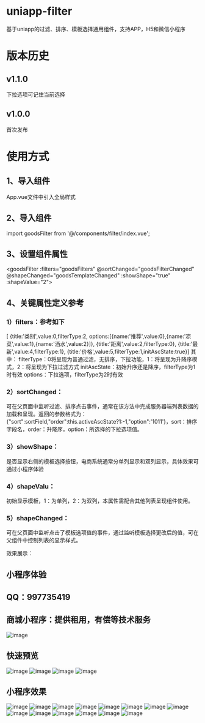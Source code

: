 # uniapp-filter
基于uniapp的过滤、排序、模板选择通用组件，支持APP，H5和微信小程序
# 版本历史
## v1.1.0 
下拉选项可记住当前选择
## v1.0.0 
首次发布
# 使用方式
## 1、导入组件
App.vue文件中引入全局样式
<style lang="scss">
	@import './graceUI/graceUI.css';
	@import './colorui/main.css';
	@import './colorui/icon.css';
</style>
## 2、导入组件
import goodsFilter from '@/components/filter/index.vue';
## 3、设置组件属性
<goodsFilter :filters="goodsFilters" @sortChanged="goodsFilterChanged" @shapeChanged="goodsTemplateChanged" :showShape="true" :shapeValue="2"></goodsFilter>
## 4、关键属性定义参考
### 1）filters：参考如下
  [
			{title:'类别',value:0,filterType:2,
				options:[{name:'推荐',value:0},{name:'凉菜',value:1},{name:'酒水',value:2}]},
			{title:'距离',value:2,filterType:0},
			{title:'最新',value:4,filterType:1},
			{title:'价格',value:5,filterType:1,initAscState:true}]
其中：
filterType：0将呈现为普通过滤，无排序，下拉功能，1：将呈现为升降序模式，2：将呈现为下拉过滤方式
initAscState：初始升序还是降序，filterType为1时有效
options：下拉选项，filterType为2时有效

### 2）sortChanged：
可在父页面中监听过滤、排序点击事件，通常在该方法中完成服务器端列表数据的加载和呈现。返回的参数格式为：{"sort":sortField,"order":this.activeAscState?1:-1,"option":'1011'}，sort：排序字段名，order：升降序，option：所选择的下拉选项值。
### 3）showShape：
是否显示右侧的模板选择按钮，电商系统通常分单列显示和双列显示，具体效果可通过小程序体验
### 4）shapeValu：
初始显示模板，1：为单列，2：为双列，本属性需配合其他列表呈现组件使用。
### 5）shapeChanged：
可在父页面中监听点击了模板选项值的事件，通过监听模板选择更改后的值，可在父组件中控制列表的显示样式。

效果展示：
## 小程序体验
## QQ：997735419
## 商城小程序：提供租用，有偿等技术服务
![image](https://github.com/yellbuy/uniapp-filter/blob/master/demo/qrcode.jpg?raw=true)
## 快速预览
![image](https://github.com/yellbuy/uniapp-filter/blob/master/demo/1.png?raw=true)
![image](https://github.com/yellbuy/uniapp-filter/blob/master/demo/2.png?raw=true)
![image](https://github.com/yellbuy/uniapp-filter/blob/master/demo/3.png?raw=true)
![image](https://github.com/yellbuy/uniapp-filter/blob/master/demo/4.png?raw=true)
## 小程序效果
![image](https://github.com/yellbuy/uniapp-filter/blob/master/demo/module.png?raw=true)
![image](https://github.com/yellbuy/uniapp-filter/blob/master/demo/0.jpg?raw=true)
![image](https://github.com/yellbuy/uniapp-filter/blob/master/demo/1.1.jpg?raw=true)
![image](https://github.com/yellbuy/uniapp-filter/blob/master/demo/1.2.jpg?raw=true)
![image](https://github.com/yellbuy/uniapp-filter/blob/master/demo/1.3.jpg?raw=true)
![image](https://github.com/yellbuy/uniapp-filter/blob/master/demo/1.4.jpg?raw=true)
![image](https://github.com/yellbuy/uniapp-filter/blob/master/demo/2.1.jpg?raw=true)
![image](https://github.com/yellbuy/uniapp-filter/blob/master/demo/2.2.jpg?raw=true)
![image](https://github.com/yellbuy/uniapp-filter/blob/master/demo/2.3.jpg?raw=true)
![image](https://github.com/yellbuy/uniapp-filter/blob/master/demo/5.jpg?raw=true)
![image](https://github.com/yellbuy/uniapp-filter/blob/master/demo/6.jpg?raw=true)
![image](https://github.com/yellbuy/uniapp-filter/blob/master/demo/7.jpg?raw=true)
![image](https://github.com/yellbuy/uniapp-filter/blob/master/demo/8.jpg?raw=true)
![image](https://github.com/yellbuy/uniapp-filter/blob/master/demo/9.jpg?raw=true)